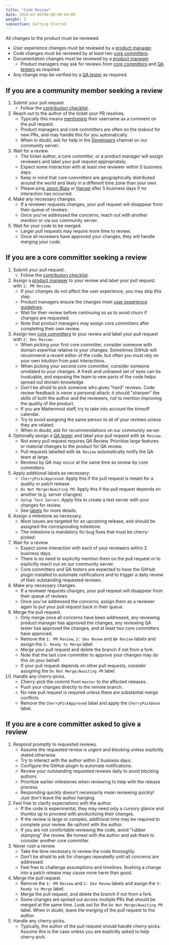 ```yaml
---
title: "Code Review"
date: 2018-03-06T00:00:00-04:00
weight: 5
subsection: Getting Started
---
```


All changes to the product must be reviewed.

* User experience changes must be reviewed by a [product manager](/contribute/getting-started/core-committers/#product-managers).
* Code changes must be reviewed by at least two [core committers](/contribute/getting-started/core-committers/#core-committers).
* Documentation changes must be reviewed by a [product manager](/contribute/getting-started/core-committers/#product-managers).
  * Product managers may ask for reviews from [core committers](/contribute/getting-started/core-committers/#core-committers) and [QA testers](/contribute/getting-started/core-committers/#qa-testers) as required.
* Any change may be verified by a [QA tester](/contribute/getting-started/core-committers/#qa-testers) as required.

If you are a community member seeking a review
----------------------------------------------

1. Submit your pull request.
    * Follow the [contribution checklist](https://developers.mattermost.com/contribute/getting-started/contribution-checklist/).
2. Reach out to the author of the ticket your PR resolves.
    * Typically this means [mentioning](https://help.github.com/en/articles/basic-writing-and-formatting-syntax#mentioning-people-and-teams) their username as a comment on the pull request.
    * Product managers and core committers are often on the lookout for new PRs, and may handle this for you automatically.
    * When in doubt, ask for help in the [Developers](https://community.mattermost.com/core/channels/developers) channel on our community server.
3. Wait for a review.
    * The ticket author, a core committer, or a product manager will assign reviewers and label your pull request appropriately.
    * Expect some interaction with at least one reviewer within 5 business days.
    * Keep in mind that core committers are geographically distributed around the world and likely in a different time zone than your own.
    * Please ping [Jason Blais](/contribute/getting-started/core-committers/#jason.blais) or [Hanzei](/contribute/getting-started/core-committers/#hanzei) after 5 business days if no interaction has occurred.
4. Make any necessary changes.
    * If a reviewer requests changes, your pull request will disappear from their queue of reviews.
    * Once you've addressed the concerns, reach out with another mention or via our community server.
5. Wait for your code to be merged.
    * Larger pull requests may require more time to review.
    * Once all reviewers have approved your changes, they will handle merging your code.

If you are a core committer seeking a review
--------------------------------------------

1. Submit your pull request.
    * Follow the [contribution checklist](https://developers.mattermost.com/contribute/getting-started/contribution-checklist/).
2. Assign a [product manager](/contribute/getting-started/core-committers/#product-managers) to your review and label your pull request with `1: PM Review`.
    * If your changes do not affect the user experience, you may skip this step.
    * Product managers ensure the changes meet [user experience guidelines](https://docs.mattermost.com/developer/fx-guidelines.html).
    * Wait for their review before continuing so as to avoid churn if changes are requested.
    * Note that product managers may assign core committers after completing their own review.
3. Assign two [core committers](/contribute/getting-started/core-committers/) to your review and label your pull request with `2: Dev Review`.
    * When picking your first core committer, consider someone with domain expertise relative to your changes. Sometimes GitHub will recommend a recent editor of the code, but often you must rely on your own intuition from past interactions.
    * When picking your second core committer, consider someone unrelated to your changes. A fresh and unbiased set of eyes can be invaluable, and exposing the team to new parts of the code helps spread out domain knowledge.
    * Don't be afraid to pick someone who gives "hard" reviews. Code review feedback is never a personal attack: it should "sharpen" the skills of both the author and the reviewers, not to mention improving the quality of the product.
    * If you are Mattermost staff, try to take into account the timeoff calendar.
    * Try to avoid assigning the same person to all of your reviews unless they are related.
    * When in doubt, ask for recommendations on our community server.
4. Optionally assign a [QA tester](/contribute/getting-started/core-committers/#qa-testers) and label your pull request with `QA Review`.
    * Not every pull request requires QA Review. Prioritize large features or material changes to the product for QA review.
    * Pull requests labelled with `QA Review` automatically notify the QA team at large.
    * Reviews by QA may occur at the same time as review by core committers.
5. Apply additional labels as necessary:
    * `CherryPick/Approved`: Apply this if the pull request is meant for a quality or patch release.
    * `Do Not Merge/Awaiting PR`: Apply this if the pull request depends on another (e.g. server changes)
    * `Setup Test Server`: Apply this to create a test server with your changes for review.
    * See [labels](/contribute/getting-started/labels) for more details.
6. Assign a milestone as necessary.
    * Most issues are targeted for an upcoming release, and should be assigned the corresponding milestone.
    * The milestone is mandatory for bug fixes that must be cherry-picked.
7. Wait for a review.
    * Expect some interaction with each of your reviewers within 2 business days.
    * There is no need to explicitly mention them on the pull request or to explicitly reach out on our community server.
    * Core committers and QA testers are expected to have the GitHub plugin installed to automate notifications and to trigger a daily review of their outstanding requested reviews.
8. Make any necessary changes.
    * If a reviewer requests changes, your pull request will disappear from their queue of reviews.
    * Once you've addressed the concerns, assign them as a reviewer again to put your pull request back in their queue.
9. Merge the pull request.
    * Only merge once all concerns have been addressed, any reviewing product manager has approved the changes, any reviewing QA tester has approved the changes, and at least two core committers have approved.
    * Remove the `1: PM Review`, `2: Dev Revew` and `QA Review` labels and assign the `3: Ready to Merge` label.
    * Merge your pull request and delete the branch if not from a fork.
    * Note that the last core committer to approve your changes may do this on your behalf.
    * If your pull request depends on other pull requests, consider assigning the `Do Not Merge/Awaiting PR` label.
10. Handle any cherry-picks.
    * Cherry-pick the commit from `master` to the affected releases.
    * Push your changes directly to the remote branch.
    * No new pull request is required unless there are substantial merge conflicts.
    * Remove the `CherryPickApproved` label and apply the `CherryPickDone` label.

If you are a core committer asked to give a review
--------------------------------------------------

1. Respond promptly to requested reviews.
    * Assume the requested review is urgent and blocking unless explicitly stated otherwise.
    * Try to interact with the author within 2 business days.
    * Configure the GitHub plugin to automate notifications.
    * Review your outstanding requested reviews daily to avoid blocking authors.
    * Prioritize earlier milestones when reviewing to help with the release process.
    * Responding quickly doesn't necessarily mean reviewing quickly! Just don't leave the author hanging.
2. Feel free to clarify expectations with the author.
    * If the code is experimental, they may need only a cursory glance and thumbs up to proceed with productizing their changes.
    * If the review is large or complex, additional time may be required to complete your review. Be upfront with the author.
    * If you are not comfortable reviewing the code, avoid "rubber stamping" the review. Be honest with the author and ask them to consider another core committer.
3. Never rush a review.
    * Take the time necessary to review the code thoroughly.
    * Don't be afraid to ask for changes repeatedly until all concerns are addressed.
    * Feel free to challenge assumptions and timelines. Rushing a change into a patch release may cause more harm than good.
4. Merge the pull request.
    * Remove the `1: PM Review` and `2: Dev Revew` labels and assign the `3: Ready to Merge` label.
    * Merge the pull request, and delete the branch if not from a fork.
    * Some changes are spread out across multiple PRs that should be merged at the same time. Look out for the `Do Not Merge/Awaiting PR` label. When in doubt, leave the merging of the pull request to the author.
5. Handle any cherry-picks.
    * Typically, the author of the pull request should handle cherry-picks. Assume this is the case unless you are explicitly asked to help cherry-pick.
